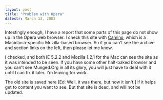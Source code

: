 ```yaml
---
layout: post
title: "Problem with Opera"
datestr: March 13, 2003
---
```


Intestingly enough, I have a report that some parts of this page do not show up in the Opera web browser.  I check this site with <a href="http://www.mozilla.org/projects/camino/">Camino</a>, which is a Macintosh-specific Mozilla-based browser.  So if you can't see the archive and section links on the left, then please let me know.

I checked, and both IE 5.2.2 and Mozilla 1.2.1 for the Mac can see the site as it was intended to be seen. If you have some other half-baked browser and you can't see Munged.Org in all its glory, you will just have to deal with it until I can fix it later.  I'm leaving for work.

The old site is saved here [Ed: Well, it was there, but now it isn't.] if it helps get to content you want to see.  But that site is dead, and will not be updated.

